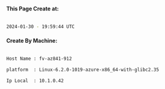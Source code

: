 
   
#### This Page Create at:

```bash

2024-01-30 - 19:59:44 UTC

```

#### Create By Machine:

```bash

Host Name : fv-az841-912

platform  : Linux-6.2.0-1019-azure-x86_64-with-glibc2.35

Ip Local  : 10.1.0.42

```

